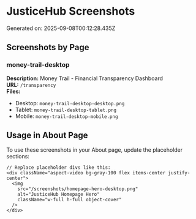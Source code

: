 # JusticeHub Screenshots

Generated on: 2025-09-08T00:12:28.435Z

## Screenshots by Page


### money-trail-desktop
**Description:** Money Trail - Financial Transparency Dashboard  
**URL:** `/transparency`  
**Files:**
- Desktop: `money-trail-desktop-desktop.png`
- Tablet: `money-trail-desktop-tablet.png`
- Mobile: `money-trail-desktop-mobile.png`


## Usage in About Page

To use these screenshots in your About page, update the placeholder sections:

```tsx
// Replace placeholder divs like this:
<div className="aspect-video bg-gray-100 flex items-center justify-center">
  <img 
    src="/screenshots/homepage-hero-desktop.png" 
    alt="JusticeHub Homepage Hero"
    className="w-full h-full object-cover"
  />
</div>
```
